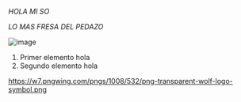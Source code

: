 *HOLA MI SO* 

_LO MAS FRESA DEL PEDAZO_

![image](https://github.com/FelipeM420/FelipeM420/assets/144852673/aff702d4-9dd1-484e-8cea-12187cc33b1d)

	
1. Primer elemento hola
1. Segundo elemento hola
   
https://w7.pngwing.com/pngs/1008/532/png-transparent-wolf-logo-symbol.png


